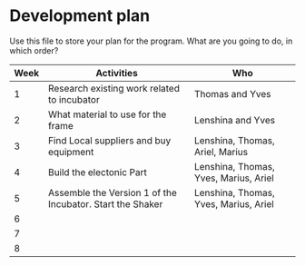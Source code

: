 # Development plan

Use this file to store your plan for the program. What are you going to do, in which order? 

| Week        | Activities           | Who           |
| ----------- | -------------------- | ------------- |
| 1           |Research existing work related to incubator                |  Thomas and Yves             |
| 2           |What material to use for the frame                      |Lenshina and Yves              |
| 3           |Find Local suppliers and buy equipment                       |Lenshina, Thomas, Ariel, Marius|
| 4           |Build the electonic Part                     | Lenshina, Thomas, Yves, Marius, Ariel              |
| 5           |Assemble the Version 1 of the Incubator. Start the Shaker                      |Lenshina, Thomas, Yves, Marius, Ariel |
| 6           |                      |               |
| 7           |                      |               |
| 8           |                      |               |
